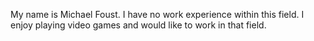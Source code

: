 My name is Michael Foust. I have no work experience within this field. I enjoy playing video games and would like to work in that field.

